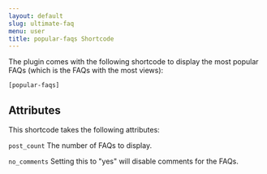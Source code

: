 ```yaml
---
layout: default
slug: ultimate-faq
menu: user
title: popular-faqs Shortcode
---
```

The plugin comes with the following shortcode to display the most popular FAQs (which is the FAQs with the most views):

`[popular-faqs]`

## Attributes

This shortcode takes the following attributes:

`post_count` The number of FAQs to display.

`no_comments` Setting this to "yes" will disable comments for the FAQs.